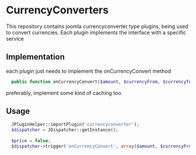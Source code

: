 CurrencyConverters
==================

This repository contains joomla currencyconverter type plugins, being used to convert currencies.
Each plugin implements the interface with a specific service

Implementation
--------------
each plugin just needs to implement the onCurrencyConvert method
```php
  public function onCurrencyConvert($amount, $currencyFrom, $currencyTo, &$res)
```
preferably, implement some kind of caching too

Usage
-----
```php
  JPluginHelper::importPlugin('currencyconverter');
  $dispatcher = JDispatcher::getInstance();
  
  $price = false;
  $dispatcher->trigger('onCurrencyConvert', array($amount, $currencyFrom, $currencyTo, &$price));
```

